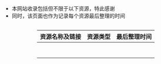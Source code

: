 - 本网站收录包括但不限于以下资源，特此感谢
- 同时，该页面也作为记录每个资源最后整理的时间

<!-- 让表格居中显示的风格 -->
<style>
.center 
{
  width: auto;
  display: table;
  margin-left: auto;
  margin-right: auto;
}
</style>

<div class="center">

| 资源名称及链接 | 资源类型 | 最后整理时间 |
| :------------: | :------: | :----------: |
|                |          |              |
|                |          |              |
|                |          |              |
|                |          |              |
|                |          |              |
|                |          |              |
|                |          |              |

</div>
